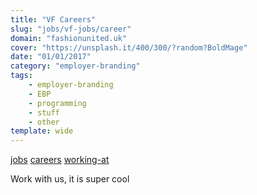 ```yaml
---
title: "VF Careers"
slug: "jobs/vf-jobs/career"
domain: "fashionunited.uk"
cover: "https://unsplash.it/400/300/?random?BoldMage"
date: "01/01/2017"
category: "employer-branding"
tags:
    - employer-branding
    - EBP
    - programming
    - stuff
    - other
template: wide
---
```


[jobs](../vf-jobs) [careers](../vf-jobs/careers) [working-at](../vf-jobs/working-at)

Work with us, it is super cool
